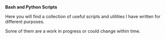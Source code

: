 **Bash and Python Scripts**

Here you will find a collection of useful scripts and utilities I have written for different purposes.

Some of them are a work in progress or could change within time. 
